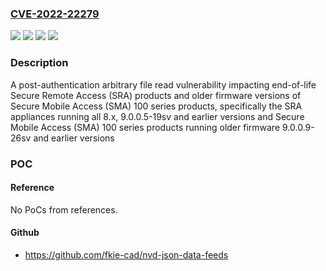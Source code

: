 ### [CVE-2022-22279](https://cve.mitre.org/cgi-bin/cvename.cgi?name=CVE-2022-22279)
![](https://img.shields.io/static/v1?label=Product&message=SonicWall%20SRA%2FSMA100&color=blue)
![](https://img.shields.io/static/v1?label=Version&message=SMA100%20Series%209.0.0.9-26sv%20and%20earlier%20versions.%20&color=brightgreen)
![](https://img.shields.io/static/v1?label=Version&message=SRA%20Series%209.0.0.5-19sv%20and%20earlier%20versions.%20&color=brightgreen)
![](https://img.shields.io/static/v1?label=Vulnerability&message=CWE-23%3A%20Relative%20Path%20Traversal&color=brightgreen)

### Description

A post-authentication arbitrary file read vulnerability impacting end-of-life Secure Remote Access (SRA) products and older firmware versions of Secure Mobile Access (SMA) 100 series products, specifically the SRA appliances running all 8.x, 9.0.0.5-19sv and earlier versions and Secure Mobile Access (SMA) 100 series products running older firmware 9.0.0.9-26sv and earlier versions

### POC

#### Reference
No PoCs from references.

#### Github
- https://github.com/fkie-cad/nvd-json-data-feeds

